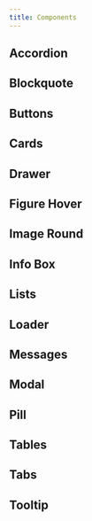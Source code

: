 ```yaml
---
title: Components
---
```


## Accordion

## Blockquote

## Buttons

## Cards

## Drawer

## Figure Hover

## Image Round

## Info Box

## Lists

## Loader

## Messages

## Modal

## Pill

## Tables

## Tabs

## Tooltip